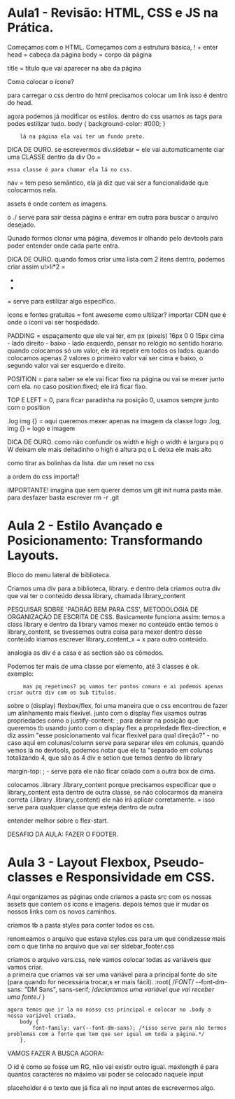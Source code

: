 # Aula1 - Revisão: HTML, CSS e JS na Prática.
Começamos com o HTML.
Começamos com a estrutura básica, ! + enter
head = cabeça da página
body = corpo da página

title = título que vai aparecer na aba da página

Como colocar o ícone? 

para carregar o css dentro do html precisamos colocar um link
    <link rel="stylesheet" href="styles.css"> isso é dentro do head.
    
agora podemos já modificar os estilos. 
dentro do css usamos as tags para podes estilizar tudo.
    body {
        background-color: #000; 
    }

        lá na página ela vai ter um fundo preto. 

DICA DE OURO. 
se escrevermos 
    div.sidebar = ele vai automaticamente ciar uma CLASSE dentro da div Oo 
        = <div class="sidebar"></div>

    essa classe é para chamar ela lá no css.

nav = tem peso semântico, ela já diz que vai ser a funcionalidade que colocarmos nela.

assets é onde contem as imagens. 

o ./ serve para sair dessa página e entrar em outra para buscar o arquivo desejado.


Qunado formos clonar uma página, devemos ir olhando pelo devtools para poder entender onde cada parte entra. 

DICA DE OURO. 
quando fomos criar uma lista com 2 itens dentro, podemos criar assim 
ul>li*2 = 
    <ul>
        <li></li>
        <li></li>
    </ul>

<span> = serve para estilizar algo específico.

icons e fontes gratuitas = font awesome
como ultilizar? 
importar CDN que é onde o iconi vai ser hospedado. 

PADDING = espaçamento que ele vai ter, em px (pixels)
    16px 0 0 15px 
    cima - lado direito - baixo - lado esquerdo, pensar no relógio no sentido horário. 
    quando colocamos só um valor, ele irá repetir em todos os lados.
    quando colocamos apenas 2 valores o primeiro valor vai ser cima e baixo, o segundo valor vai ser esquerdo e direito.

POSITION = para saber se ele vai ficar fixo na página ou vai se mexer junto com ela. 
    no caso position:fixed; ele irá ficar fixo. 

TOP E LEFT = 0, para ficar paradinha na posição 0, usamos sempre junto com o position

.log img {} = aqui queremos mexer apenas na imagem da classe logo
.log, img {} = logo e imagem

DICA DE OURO.
como não confundir os width e high
                o width é largura pq o W deixam ele mais deitadinho
                o high é altura pq o L deixa ele mais alto


como tirar as bolinhas da lista. 
dar um reset no css

a ordem do css importa!!

IMPORTANTE! 
    imagina que sem querer demos um git init numa pasta mãe. 
    para desfazer basta escrever rm -r .git

# Aula 2 - Estilo Avançado e Posicionamento: Transformando Layouts.

Bloco do menu lateral de biblioteca. 

Criamos uma div para a biblioteca, library. 
e dentro dela criamos outra div que vai ter o conteúdo dessa library, chamada library_content

PESQUISAR SOBRE 'PADRÃO BEM PARA CSS', METODOLOGIA DE ORGANIZAÇÃO DE ESCRITA DE CSS.
    Basicamente funciona assim:
        temos a class library e dentro da library vamos mexer no conteúdo então temos o library_content, se tivessemos outra coisa para mexer dentro desse conteúdo iriamos escrever library_content_x = x para outro conteúdo.

analogia
as div é a casa e as section são os cômodos. 

Podemos ter mais de uma classe por elemento, até 3 classes é ok.  
    exemplo: 
         <span class="text title"></span>

         mas pq repetimos? pq vamos ter pontos comuns e ai podemos apenas criar outra div com os sub titulos.

sobre o (display) flexbox/flex, foi uma maneira que o css encontrou de fazer um alinhamento mais flexível.
junto com o display flex usamos outras propriedades como o justify-content: ; para deixar na posição que queremos
tb usando junto com o display flex a propriedade flex-direction, e diz assim "esse posicionamento vai ficar flexível para qual direção?" - no caso aqui em colunas/column serve para separar eles em colunas, quando vemos lá no devtools, podemos notar que ele ta "separado em colunas totalizando 4, que são as 4 div e setion que temos dentro do library

margin-top: ; - serve para ele não ficar colado com a outra box de cima. 


colocamos .library .library_content porque precisamos específicar que o library_content esta dentro de outra classe, se não colocarmos da maneira correta (.library .library_content) ele não irá aplicar corretamente. = isso serve para qualquer classe que esteja dentro de outra

entender melhor sobre o flex-start. 


DESAFIO DA AULA: 
FAZER O FOOTER. 

# Aula 3 - Layout Flexbox, Pseudo-classes e Responsividade em CSS. 

Aqui organizamos as páginas onde criamos a pasta src com os nossas assets que contem os icons e imagens. 
depois temos que ir mudar os nossos links com os novos caminhos. 

criamos tb a pasta styles para conter todos os css. 

renomeamos o arquivo que estava styles.css para um que condizesse mais com o que tinha no arquivo que vai ser sidebar_footer.css


criamos o arquivo vars.css, nele vamos colocar todas as variáveis que vamos criar.  
    a primeira que criamos vai ser uma variável para a principal fonte do site (para quando for necessária trocar,s er mais fácil).
        :root{
                    /*FONT*/
            --font-dm-sans: "DM Sans", sans-serif; /*declaramos uma variável que vai receber uma fonte.*/
        } 

    agora temos que ir la no nosso css principal e colocar no .body a nossa variável criada. 
        body {
            font-family: var(--font-dm-sans); /*isso serve para não termos problemas com a fonte que tem que ser igual em toda a página.*/
        }.

VAMOS FAZER A BUSCA AGORA: 

O id é como se fosse um RG, não vai existir outro igual. 
maxlength é para quantos caractéres no máximo vai poder se colocado naquele input

placeholder é o texto que já fica ali no input antes de escrevermos algo. 

